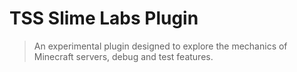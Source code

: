 # TSS Slime Labs Plugin

> An experimental plugin designed to explore the mechanics of Minecraft servers, debug and test features.
